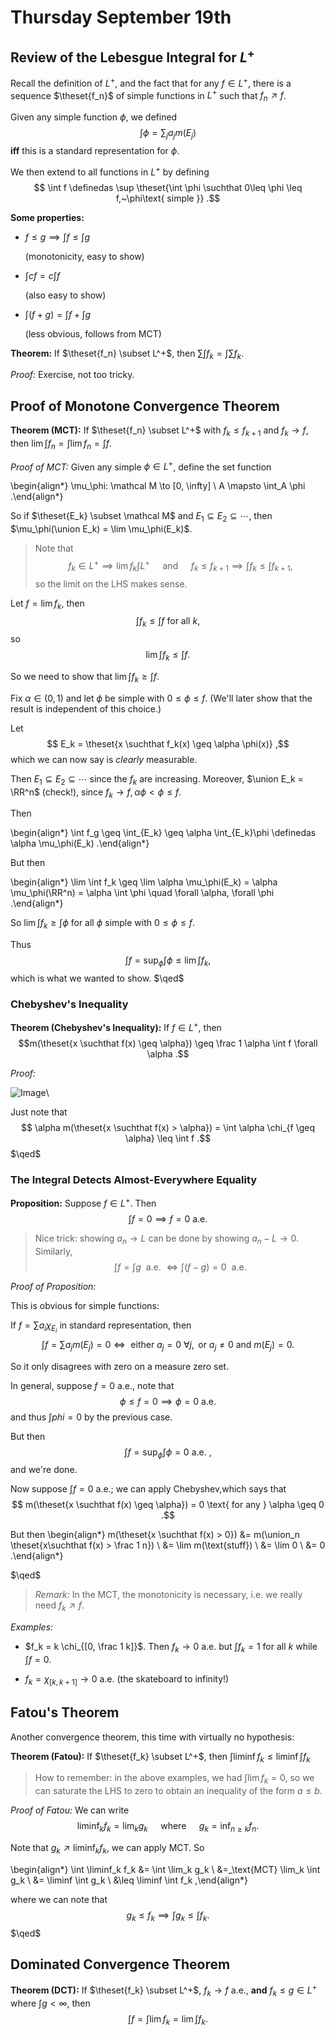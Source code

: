 # Thursday September 19th 

## Review of the Lebesgue Integral for $L^+$

Recall the definition of $L^+$, and the fact that for any $f\in L^+$, there is a sequence $\theset{f_n}$ of simple functions in $L^+$ such that $f_n \nearrow f$.

Given any simple function $\phi$, we defined 
$$
\int \phi = \sum_j a_j m(E_j)
$$ 
**iff** this is a standard representation for $\phi$.

We then extend to all functions in $L^+$ by defining 
$$
\int f \definedas \sup \theset{\int \phi \suchthat 0\leq \phi \leq f,~\phi\text{ simple }}
.$$

**Some properties:**

- $f\leq g \implies \int f \leq \int g$ 

  (monotonicity, easy to show)

- $\int cf = c\int f$ 

  (also easy to show)

- $\int (f + g) = \int f + \int g$ 

  (less obvious, follows from MCT)

**Theorem:**
If $\theset{f_n} \subset L^+$, then $\sum \int f_k = \int \sum f_k$. 

*Proof:*
Exercise, not too tricky.

## Proof of Monotone Convergence Theorem

**Theorem (MCT):**
If $\theset{f_n} \subset L^+$ with $f_k \leq f_{k+1}$ and $f_k \to f$, then $\lim \int f_n = \int \lim f_n = \int f$.

*Proof of MCT:*
Given any simple $\phi \in L^+$, define the set function

\begin{align*}
\mu_\phi: \mathcal M \to [0, \infty] \\
A \mapsto \int_A \phi
.\end{align*}


So if $\theset{E_k} \subset \mathcal M$ and $E_1 \subseteq E_2 \subseteq \cdots$, then $\mu_\phi(\union E_k) = \lim \mu_\phi(E_k)$.
 
> Note that 
$$
f_k \in L^+ \implies \lim f_k \int L^+ \quad \text{ and }\quad  f_k \leq f_{k+1} \implies \int f_k \leq \int f_{k+1}
,$$ 
so the limit on the LHS makes sense.

Let $f = \lim f_k$, then 
$$
\int f_k \leq \int f \text{ for all } k
,$$ 
so 
$$
\lim \int f_k \leq \int f.$$

So we need to show that $\lim \int f_k \geq \int f$.

Fix $\alpha \in (0, 1)$ and let $\phi$ be simple with $0 \leq \phi \leq f$. 
(We'll later show that the result is independent of this choice.)

Let 
$$
E_k = \theset{x \suchthat f_k(x) \geq \alpha \phi(x)}
,$$ 
which we can now say is *clearly* measurable.

Then $E_1 \subseteq E_2 \subseteq \cdots$ since the $f_k$ are increasing.
Moreover, $\union E_k = \RR^n$ (check!), since $f_k \to f, \alpha \phi < \phi \leq f$.

Then

\begin{align*}
\int f_g \geq \int_{E_k} 
\geq \alpha \int_{E_k}\phi 
\definedas \alpha \mu_\phi(E_k)
.\end{align*}

But then

\begin{align*}
\lim \int f_k \geq \lim \alpha \mu_\phi(E_k) = \alpha \mu_\phi(\RR^n) = \alpha \int \phi
\quad \forall \alpha, \forall \phi
.\end{align*}


So $\lim \int f_k \geq \int \phi$ for all $\phi$ simple with $0\leq \phi \leq f$.

Thus 
$$
\int f = \sup_\phi \int \phi \leq \lim \int f_k
,$$ 
which is what we wanted to show. 
$\qed$



### Chebyshev's Inequality

**Theorem (Chebyshev's Inequality):**
If $f\in L^+$, then 
$$m(\theset{x \suchthat f(x) \geq \alpha}) \geq \frac 1 \alpha \int f \forall \alpha
.$$

*Proof:*

![Image](figures/2019-09-19-11:46.png)\

Just note that 
$$
\alpha m(\theset{x \suchthat f(x) > \alpha}) = \int \alpha \chi_{f \geq \alpha} \leq \int f
.$$ 
$\qed$

### The Integral Detects Almost-Everywhere Equality

**Proposition:**
Suppose $f\in L^+$.
Then 
$$
\int f = 0 \implies f = 0 \text{ a.e. }
$$

> Nice trick: showing $a_n \to L$ can be done by showing $a_n - L \to 0$. 
Similarly, 
$$
\int f = \int g ~\text{ a.e. } \iff \int (f-g) = 0 ~\text{ a.e. }
$$

*Proof of Proposition:*

This is obvious for simple functions:

If $f = \sum a_i \chi_{E_i}$ in standard representation, then 
$$
\int f = \sum a_j m(E_j) = 0 \iff \text{ either } a_j = 0 ~\forall j, \text{ or } a_j \neq 0 \text{ and } m(E_j) = 0
.$$ 

So it only disagrees with zero on a measure zero set.

In general, suppose $f = 0$ a.e., note that 
$$
\phi \leq f = 0 \implies \phi = 0 \text{ a.e. }
$$ 
and thus $\int phi = 0$ by the previous case.

But then 
$$
\int f = \sup_\phi \int \phi = 0 \text{ a.e. }
,$$ and we're done.

Now suppose $\int f = 0$ a.e.; we can apply Chebyshev,which says that 
$$
m(\theset{x \suchthat f(x) \geq \alpha}) = 0 
\text{ for any } 
\alpha \geq 0
.$$

But then 
\begin{align*}
m(\theset{x \suchthat f(x) > 0}) 
&= m(\union_n \theset{x\suchthat f(x) > \frac 1 n}) \\
&= \lim m(\text{stuff}) \\
&= \lim 0 \\ 
&= 0
.\end{align*}

$\qed$

> *Remark:*
In the MCT, the monotonicity is necessary, i.e. we really need $f_k \nearrow f$.

*Examples:*

- $f_k = k \chi_{[0, \frac 1 k]}$. Then $f_k \to 0$ a.e. but $\int f_k = 1$ for all $k$ while $\int f = 0$.

- $f_k = \chi_{[k, k+1]} \to 0$ a.e. (the skateboard to infinity!)

## Fatou's Theorem
Another convergence theorem, this time with virtually no hypothesis:

**Theorem (Fatou):**
If $\theset{f_k} \subset L^+$, then $\int \liminf f_k \leq \liminf \int f_k$

> How to remember: in the above examples, we had $\int \lim f_k = 0$, so we can saturate the LHS to zero to obtain an inequality of the form $a\leq b$.

*Proof of Fatou:*
We can write 
$$
\liminf_k f_k = \lim_k g_k \quad \text{ where }\quad  g_k = \inf_{n \geq k} f_n
.$$

Note that $g_k \nearrow \liminf_k f_k$, we can apply MCT.
So

\begin{align*}
\int \liminf_k f_k 
&= \int \lim_k g_k \\
&=_\text{MCT} \lim_k \int g_k \\
&= \liminf \int g_k \\
&\leq \liminf \int f_k
,\end{align*}


where we can note that 
$$
g_k \leq f_k \implies \int g_k \leq \int f_k
.$$ 
$\qed$

## Dominated Convergence Theorem

**Theorem (DCT):**
If $\theset{f_k} \subset L^+$, $f_k \to f$ a.e., **and** $f_k \leq g \in L^+$ where $\int g < \infty$, then 
$$
\int f = \int \lim f_k = \lim \int f_k
.$$
